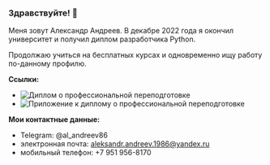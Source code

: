 ### Здравствуйте! 👋

Меня зовут Александр Андреев. В декабре 2022 года я окончил университет и получил диплом разработчика Python.

Продолжаю учиться на бесплатных курсах и одновременно ищу работу по-данному профилю.

**Ссылки:**
* ![Диплом о профессиональной переподготовке](https://disk.yandex.ru/i/SNh3ofu1v9X_Pw)
* ![Приложение к диплому о профессиональной переподготовке](https://disk.yandex.ru/i/WqxZgZfXaicFPQ)

**Мои контактные данные:**
* Telegram: @al_andreev86
* электронная почта: aleksandr.andreev.1986@yandex.ru
* мобильный телефон: +7 951 956-8170

